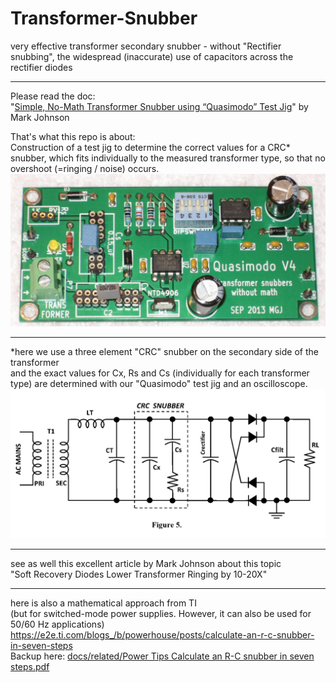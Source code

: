 # Transformer-Snubber
very effective transformer secondary snubber - without "Rectifier snubbing", the widespread (inaccurate) use of capacitors across the rectifier diodes  

----

Please read the doc:  
"<a href="docs/Quasimodo_jig_revA.pdf">Simple, No-Math Transformer Snubber using “Quasimodo” Test Jig</a>" by Mark Johnson  
  
That's what this repo is about:  
Construction of a test jig to determine the correct values for a CRC\* snubber, which fits individually to the measured transformer type, so that no overshoot (=ringing / noise) occurs.  
<img src="hardware/THT/Quasimodo_V4_TH_photo.jpg">  

----

\*here we use a three element "CRC" snubber on the secondary side of the transformer  
and the exact values for Cx, Rs and Cs (individually for each transformer type) are determined with our "Quasimodo" test jig and an oscilloscope.  
<img src="docs/three_element_CRC_Snubber.png">  
  
----

see as well this excellent article by Mark Johnson about this topic   
"Soft Recovery Diodes Lower Transformer Ringing by 10-20X"

----

here is also a mathematical approach from TI   
(but for switched-mode power supplies. However, it can also be used for 50/60 Hz applications)  
https://e2e.ti.com/blogs_/b/powerhouse/posts/calculate-an-r-c-snubber-in-seven-steps  
Backup here: <a href="docs/related/Power Tips Calculate an R-C snubber in seven steps.pdf">docs/related/Power Tips Calculate an R-C snubber in seven steps.pdf</a>
